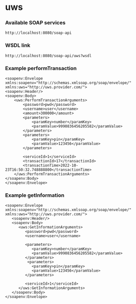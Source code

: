 # uws

### Available SOAP services
`
    http://localhost:8080/soap-api
`

### WSDL link
`
    http://localhost:8080/soap-api/uws?wsdl
`

### Example performTransaction

    <soapenv:Envelope xmlns:soapenv="http://schemas.xmlsoap.org/soap/envelope/" xmlns:uws="http://uws.provider.com/">
    <soapenv:Header/>
    <soapenv:Body>
        <uws:PerformTransactionArguments>
            <password>pwd</password>
            <username>user</username>
            <amount>300000</amount>
            <parameters>
                <paramKey>number</paramKey>
                <paramValue>9990836456205582</paramValue>
            </parameters>
            <parameters>
                <paramKey>pin</paramKey>
                <paramValue>123456</paramValue>
            </parameters>
                         
            <serviceId>1</serviceId>
            <transactionId>17</transactionId>
            <transactionTime>2022-10-23T16:50:32.748888800</transactionTime>
        </uws:PerformTransactionArguments>
    </soapenv:Body>
    </soapenv:Envelope>


### Example getInformation

    <soapenv:Envelope xmlns:soapenv="http://schemas.xmlsoap.org/soap/envelope/" xmlns:uws="http://uws.provider.com/">
       <soapenv:Header/>
       <soapenv:Body>
          <uws:GetInformationArguments>
             <password>pwd</password>
             <username>user</username>
             
             <parameters>
                <paramKey>number</paramKey>
                <paramValue>9990836456205582</paramValue>
             </parameters>
              <parameters>
                <paramKey>pin</paramKey>
                <paramValue>123456</paramValue>
             </parameters>
                    
             <serviceId>1</serviceId>
          </uws:GetInformationArguments>
       </soapenv:Body>
    </soapenv:Envelope>
